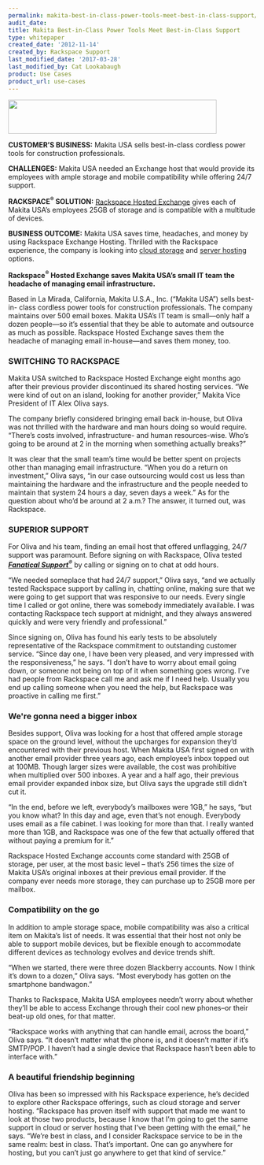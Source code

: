 ```yaml
---
permalink: makita-best-in-class-power-tools-meet-best-in-class-support/
audit_date:
title: Makita Best-in-Class Power Tools Meet Best-in-Class Support
type: whitepaper
created_date: '2012-11-14'
created_by: Rackspace Support
last_modified_date: '2017-03-28'
last_modified_by: Cat Lookabaugh
product: Use Cases
product_url: use-cases
---
```


<a href="http://www.makitausa.com/en-us/Modules/Home/">
   <img src="{% asset_path use-cases/makita-best-in-class-power-tools-meet-best-in-class-support/makita.png %}" width="424" height="69" />
</a>

**CUSTOMER’S BUSINESS:** Makita USA sells best-in-class cordless power tools
for construction professionals.

**CHALLENGES:** Makita USA needed an Exchange host that would provide
its employees with ample storage and mobile compatibility while offering
24/7 support.

**RACKSPACE<sup>&reg;</sup> SOLUTION:** [Rackspace Hosted
Exchange](http://www.rackspace.com/apps/email_hosting/exchange_hosting/)
gives each of Makita USA’s employees 25GB of storage and is compatible
with a multitude of devices.

**BUSINESS OUTCOME:** Makita USA saves time, headaches, and money by
using Rackspace Exchange Hosting. Thrilled with the Rackspace
experience, the company is looking into [cloud
storage](http://www.rackspace.com/cloud/cloud_hosting_products/files/)
and [server
hosting](http://www.rackspace.com/cloud/cloud_hosting_products/servers/)
options.

**Rackspace<sup>&reg;</sup> Hosted Exchange saves Makita USA’s small IT team the
headache of managing email infrastructure.**

Based in La Mirada, California, Makita U.S.A., Inc. (“Makita USA”) sells
best-in- class cordless power tools for construction professionals. The
company maintains over 500 email boxes. Makita USA’s IT team is
small—only half a dozen people—so it’s essential that they be able to
automate and outsource as much as possible. Rackspace Hosted Exchange
saves them the headache of managing email in-house—and saves them money,
too.

### SWITCHING TO RACKSPACE

Makita USA switched to Rackspace Hosted Exchange eight months ago after
their previous provider discontinued its shared hosting services. “We
were kind of out on an island, looking for another provider,” Makita
Vice President of IT Alex Oliva says.

The company briefly considered bringing email back in-house, but Oliva
was not thrilled with the hardware and man hours doing so would require.
“There’s costs involved, infrastructure- and human resources-wise. Who’s
going to be around at 2 in the morning when something actually breaks?”

It was clear that the small team’s time would be better spent on
projects other than managing email infrastructure. “When you do a return
on investment,” Oliva says, “in our case outsourcing would cost us less
than maintaining the hardware and the infrastructure and the people
needed to maintain that system 24 hours a day, seven days a week.” As
for the question about who’d be around at 2 a.m.? The answer, it turned
out, was Rackspace.

### SUPERIOR SUPPORT

For Oliva and his team, finding an email host that offered unflagging,
24/7 support was paramount. Before signing on with Rackspace, Oliva
tested [***Fanatical
Support<sup>&reg;</sup>***](http://www.rackspace.com/whyrackspace/support/) by
calling or signing on to chat at odd hours.

“We needed someplace that had 24/7 support,” Oliva says, “and we
actually tested Rackspace support by calling in, chatting online, making
sure that we were going to get support that was responsive to our needs.
Every single time I called or got online, there was somebody immediately
available. I was contacting Rackspace tech support at midnight, and they
always answered quickly and were very friendly and professional.”

Since signing on, Oliva has found his early tests to be absolutely
representative of the Rackspace commitment to outstanding customer
service. “Since day one, I have been very pleased, and very impressed
with the responsiveness,” he says. “I don’t have to worry about email
going down, or someone not being on top of it when something goes wrong.
I’ve had people from Rackspace call me and ask me if I need help.
Usually you end up calling someone when you need the help, but Rackspace
was proactive in calling me first.”

### We're gonna need a bigger inbox

Besides support, Oliva was looking for a host that offered ample storage
space on the ground level, without the upcharges for expansion they’d
encountered with their previous host. When Makita USA first signed on
with another email provider three years ago, each employee’s inbox
topped out at 100MB. Though larger sizes were available, the cost was
prohibitive when multiplied over 500 inboxes. A year and a half ago,
their previous email provider expanded inbox size, but Oliva says the
upgrade still didn’t cut it.

“In the end, before we left, everybody’s mailboxes were 1GB,” he says,
“but you know what? In this day and age, even that’s not enough.
Everybody uses email as a file cabinet. I was looking for more than
that. I really wanted more than 1GB, and Rackspace was one of the few
that actually offered that without paying a premium for it.”

Rackspace Hosted Exchange accounts come standard with 25GB of storage,
per user, at the most basic level – that’s 256 times the size of Makita
USA’s original inboxes at their previous email provider. If the company
ever needs more storage, they can purchase up to 25GB more per mailbox.

### Compatibility on the go

In addition to ample storage space, mobile compatibility was also a
critical item on Makita’s list of needs. It was essential that their
host not only be able to support mobile devices, but be flexible enough
to accommodate different devices as technology evolves and device trends
shift.

“When we started, there were three dozen Blackberry accounts. Now I
think it’s down to a dozen,” Oliva says. “Most everybody has gotten on
the smartphone bandwagon.”

Thanks to Rackspace, Makita USA employees needn’t worry about whether
they’ll be able to access Exchange through their cool new phones–or
their beat-up old ones, for that matter.

“Rackspace works with anything that can handle email, across the board,”
Oliva says. “It doesn’t matter what the phone is, and it doesn’t matter
if it’s SMTP/POP. I haven’t had a single device that Rackspace hasn’t
been able to interface with.”

### A beautiful friendship beginning

Oliva has been so impressed with his Rackspace experience, he’s decided
to explore other Rackspace offerings, such as cloud storage and server
hosting. “Rackspace has proven itself with support that made me want to
look at those two products, because I know that I’m going to get the
same support in cloud or server hosting that I’ve been getting with the
email,” he says. “We’re best in class, and I consider Rackspace service
to be in the same realm: best in class. That’s important. One can go
anywhere for hosting, but you can’t just go anywhere to get that kind of
service.”

